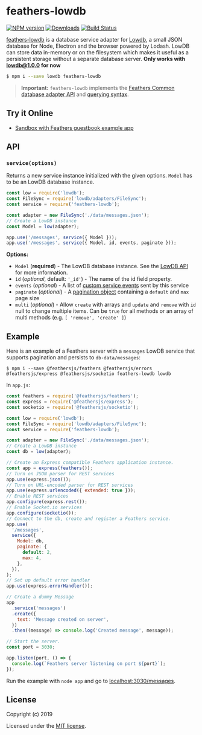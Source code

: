 # feathers-lowdb

[![NPM version][npm-image]][npm-url]
[![Downloads][downloads-image]][downloads-url]
[![Build Status][build-image]][repo-url]

[feathers-lowdb](repo-url) is a database service adapter for [Lowdb][lowdb-repo], a small JSON database for Node, Electron and the browser powered by Lodash. LowDB can store data in-memory or on the filesystem which makes it useful as a persistent storage without a separate database server. **Only works with lowdb@1.0.0 for now**

```bash
$ npm i --save lowdb feathers-lowdb
```

> **Important:** `feathers-lowdb` implements the [Feathers Common database adapter API](https://docs.feathersjs.com/api/databases/common.html) and [querying syntax](https://docs.feathersjs.com/api/databases/querying.html).

## Try it Online 

- [Sandbox with Feathers guestbook example app](https://stackblitz.com/edit/feathers-lowdb-example?file=src/services/messages.service.js)


## API

### `service(options)`

Returns a new service instance initialized with the given options. `Model` has to be an LowDB database instance.

```js
const low = require('lowdb');
const FileSync = require('lowdb/adapters/FileSync');
const service = require('feathers-lowdb');

const adapter = new FileSync('./data/messages.json');
// Create a LowDB instance
const Model = low(adapter);

app.use('/messages', service({ Model }));
app.use('/messages', service({ Model, id, events, paginate }));
```

**Options:**

- `Model` (**required**) - The LowDB database instance. See the [LowDB API][lowdb-repo] for more information.
- `id` (_optional_, default: `'_id'`) - The name of the id field property.
- `events` (_optional_) - A list of [custom service events](https://docs.feathersjs.com/api/events.html#custom-events) sent by this service
- `paginate` (_optional_) - A [pagination object](https://docs.feathersjs.com/api/databases/common.html#pagination) containing a `default` and `max` page size
- `multi` (_optional_) - Allow `create` with arrays and `update` and `remove` with `id` null to change multiple items. Can be `true` for all methods or an array of multi methods (e.g. `[ 'remove', 'create' ]`)

## Example

Here is an example of a Feathers server with a `messages` LowDB service that supports pagination and persists to `db-data/messages`:

```
$ npm i --save @feathersjs/feathers @feathersjs/errors @feathersjs/express @feathersjs/socketio feathers-lowdb lowdb
```

In `app.js`:

```js
const feathers = require('@feathersjs/feathers');
const express = require('@feathersjs/express');
const socketio = require('@feathersjs/socketio');

const low = require('lowdb');
const FileSync = require('lowdb/adapters/FileSync');
const service = require('feathers-lowdb');

const adapter = new FileSync('./data/messages.json');
// Create a LowDB instance
const db = low(adapter);

// Create an Express compatible Feathers application instance.
const app = express(feathers());
// Turn on JSON parser for REST services
app.use(express.json());
// Turn on URL-encoded parser for REST services
app.use(express.urlencoded({ extended: true }));
// Enable REST services
app.configure(express.rest());
// Enable Socket.io services
app.configure(socketio());
// Connect to the db, create and register a Feathers service.
app.use(
  '/messages',
  service({
    Model: db,
    paginate: {
      default: 2,
      max: 4,
    },
  }),
);
// Set up default error handler
app.use(express.errorHandler());

// Create a dummy Message
app
  .service('messages')
  .create({
    text: 'Message created on server',
  })
  .then((message) => console.log('Created message', message));

// Start the server.
const port = 3030;

app.listen(port, () => {
  console.log(`Feathers server listening on port ${port}`);
});
```

Run the example with `node app` and go to [localhost:3030/messages](http://localhost:3030/messages).

## License

Copyright (c) 2019

Licensed under the [MIT license](LICENSE).

[npm-image]: https://img.shields.io/npm/v/feathers-lowdb.svg?style=flat-square
[npm-url]: https://npmjs.org/package/feathers-lowdb
[downloads-image]: http://img.shields.io/npm/dm/feathers-lowdb.svg?style=flat-square
[downloads-url]: https://npmjs.org/package/feathers-lowdb
[build-image]: https://github.com/lwhiteley/feathers-lowdb/workflows/test-lib/badge.svg
[repo-url]: https://github.com/lwhiteley/feathers-lowdb
[lowdb-repo]: https://github.com/typicode/lowdb
